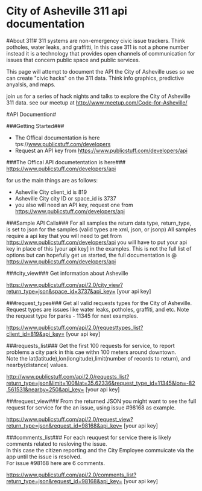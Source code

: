 City of Asheville 311 api documentation
===============

#About 311#
311 systems are non-emergency civic issue trackers.  Think potholes, water leaks, and graffitti, In this case 311 is not a phone number instead it is a technology that provides open channels of communication for issues that concern public space and public services.

This page will attempt to document the API the City of Asheville uses so we can create "civic hacks" on the 311 data. Think info graphics, predictive anyalsis, and maps.  

join us for a series of hack nights and talks to explore the City of Asheville 311 data. see our meetup at http://www.meetup.com/Code-for-Asheville/


#API Documention#

###Getting Started###
* The Offical documentation is here tps://www.publicstuff.com/developers
* Request an API key from https://www.publicstuff.com/developers/api

###The Offical API documetentation is here###
https://www.publicstuff.com/developers/api

for us the main things are as follows:
* Asheville City client_id is 819
* Asheville City city ID or space_id is 3737
* you also will need an API key, request one from https://www.publicstuff.com/developers/api

###Sample API Calls###
For all samples the return data type, return_type, is set to json for the samples (valid types are xml, json, or jsonp)
All samples require a api key that you will need to get from https://www.publicstuff.com/developers/api you will have to put your api key in place of this [your api key] in the examples.
This is not the full list of options but can hopefully get us started, the full documentation is @ https://www.publicstuff.com/developers/api

###city_view###
Get information about Asheville

  https://www.publicstuff.com/api/2.0/city_view?return_type=json&space_id=3737&api_key= [your api key]
  
###request_types###
Get all valid requests types for the City of Asheville.  Request types are issues like water leaks, potholes, graffiti, and etc.
Note the request type for parks - 11345 for next examples.

  https://www.publicstuff.com/api/2.0/requesttypes_list?client_id=819&api_key= [your api key]

###requests_list###
Get the first 100 requests for service, to report problems a city park in this cae withn 100 meters around downtown.  
Note the lat(latitude),lon(longitude),limit(number of records to return), and nearby(distance) values.

  http://www.publicstuff.com/api/2.0/requests_list?return_type=json&limit=100&lat=35.62336&request_type_id=11345&lon=-82.561531&nearby=250&api_key= [your api key]

###request_view###
From the returned JSON you might want to see the full request for service for the an issue, using issue #98168 as example.

  https://www.publicstuff.com/api/2.0/request_view?return_type=json&request_id=98168&api_key= [your api key]

###comments_list###
For each reuquest for service there is likely comments related to resloving the issue.  
In this case the citizen reporting and the City Employee commuicate via the app until the issue is resolved.  
For issue #98168 here are 6 comments.

  https://www.publicstuff.com/api/2.0/comments_list?return_type=json&request_id=98168&api_key= [your api key]

  
